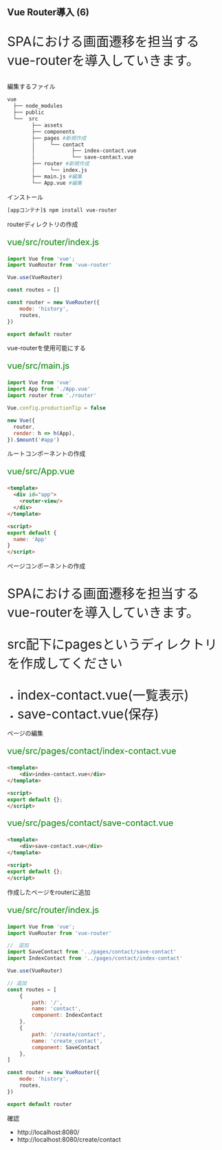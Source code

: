 
## Vue Router導入 (6)
<p style="font-size: 30px">SPAにおける画面遷移を担当するvue-routerを導入していきます。</p>

>>>

編集するファイル

```bash
vue
  ├── node_modules
  ├── public
  └──  src
        ├── assets
        ├── components
        ├── pages #新規作成
        │     └── contact
        │            ├── index-contact.vue
        │            └── save-contact.vue
        ├── router #新規作成
        │     └── index.js
        ├── main.js #編集
        └── App.vue #編集

```

>>>

インストール

```bash
[appコンテナ]$ npm install vue-router
```

>>>

routerディレクトリの作成
<p style="font-size: 20px; color: green; ">vue/src/router/index.js</p>

```javascript
import Vue from 'vue';
import VueRouter from 'vue-router'

Vue.use(VueRouter)

const routes = []

const router = new VueRouter({
    mode: 'history',
    routes,
})

export default router
```

>>>

vue-routerを使用可能にする

<p style="font-size: 20px; color: green; ">vue/src/main.js</p>

```javascript
import Vue from 'vue'
import App from './App.vue'
import router from './router'

Vue.config.productionTip = false

new Vue({
  router,
  render: h => h(App),
}).$mount('#app')

```


>>>

ルートコンポーネントの作成

<p style="font-size: 20px; color: green; ">vue/src/App.vue</p>

```html
<template>
  <div id="app">
    <router-view/>
  </div>
</template>

<script>
export default {
  name: 'App'
}
</script>
```

>>>

ページコンポーネントの作成
<p style="font-size: 30px">SPAにおける画面遷移を担当するvue-routerを導入していきます。</p>

>>>

<p style="font-size: 30px">src配下にpagesというディレクトリを作成してください</p>

- <span style="font-size: 30px">index-contact.vue(一覧表示)</span>
- <span style="font-size: 30px">save-contact.vue(保存)</span>


>>>

ページの編集

<p style="font-size: 20px; color: green; ">vue/src/pages/contact/index-contact.vue</p>

```html
<template>
    <div>index-contact.vue</div>
</template>

<script>
export default {};
</script>
```

<p style="font-size: 20px; color: green; ">vue/src/pages/contact/save-contact.vue</p>

```html
<template>
    <div>save-contact.vue</div>
</template>

<script>
export default {};
</script>
```

>>>

作成したページをrouterに追加

<p style="font-size: 20px; color: green; ">vue/src/router/index.js</p>

```javascript
import Vue from 'vue';
import VueRouter from 'vue-router'

//　追加
import SaveContact from '../pages/contact/save-contact'
import IndexContact from '../pages/contact/index-contact'

Vue.use(VueRouter)

// 追加
const routes = [
    {
        path: '/',
        name: 'contact',
        component: IndexContact
    },
    {
        path: '/create/contact',
        name: 'create_contact',
        component: SaveContact
    },
]

const router = new VueRouter({
    mode: 'history',
    routes,
})

export default router
```

>>>

確認

- http://localhost:8080/
- http://localhost:8080/create/contact